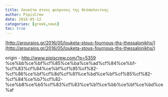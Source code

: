 ```yaml
---
title: Λουκέτα στους φούρνους της Θεσσαλονίκης
author: PipisCrew
date: 2016-05-12
categories: [greek,news]
toc: true
---
```


[http://arouraios.gr/2016/05/louketa-stous-fournous-ths-thessalonikhs/](http://arouraios.gr/2016/05/louketa-stous-fournous-ths-thessalonikhs/)

origin - http://www.pipiscrew.com/?p=5359 %ce%bb%ce%bf%cf%85%ce%ba%ce%ad%cf%84%ce%b1-%cf%83%cf%84%ce%bf%cf%85%cf%82-%cf%86%ce%bf%cf%8d%cf%81%ce%bd%ce%bf%cf%85%cf%82-%cf%84%ce%b7%cf%82-%ce%b8%ce%b5%cf%83%cf%83%ce%b1%ce%bb%ce%bf%ce%bd%ce%af